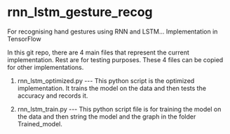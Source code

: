# rnn_lstm_gesture_recog
For recognising hand gestures using RNN and LSTM... Implementation in TensorFlow

In this git repo, there are 4 main files that represent the current implementation. Rest are for testing purposes. 
These 4 files can be copied for other implementations.

1) rnn_lstm_optimized.py --- This python script is the optimized implementation. It trains the model on the data and then tests the accuracy and records it.

2) rnn_lstm_train.py --- This python script file is for training the model on the data and then string the model and the graph in the folder Trained_model.
